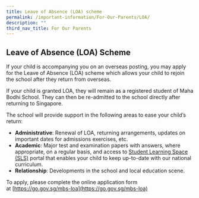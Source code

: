 ```yaml
---
title: Leave of Absence (LOA) scheme
permalink: /important-information/For-Our-Parents/LOA/
description: ""
third_nav_title: For Our Parents
---
```

## Leave of Absence (LOA) Scheme 

If your child is accompanying you on an overseas posting, you may apply for the Leave of Absence (LOA) scheme which allows your child to rejoin the school after they return from overseas.

If your child is granted LOA, they will remain as a registered student of Maha Bodhi School. They can then be re-admitted to the school directly after returning to Singapore.

The school will provide support in the following areas to ease your child’s  return:

*   **Administrative**: Renewal of LOA, returning arrangements, updates on important dates for admissions exercises, etc.
*   **Academic**: Major test and examination papers with answers, where appropriate, on a regular basis, and access to [Student Learning Space (SLS)](https://www.moe.gov.sg/education-in-sg/student-learning-space) portal that enables your child to keep up-to-date with our national curriculum.
*   **Relationship**: Developments in the school and local education scene.

To apply, please complete the online application form at [https://go.gov.sg/mbs-loa](https://go.gov.sg/mbs-loa)
